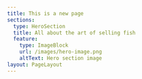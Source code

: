 ```yaml
---
title: This is a new page
sections:
  type: HeroSection
  title: All about the art of selling fish
  feature:
    type: ImageBlock
    url: /images/hero-image.png
    altText: Hero section image
layout: PageLayout
---
```

